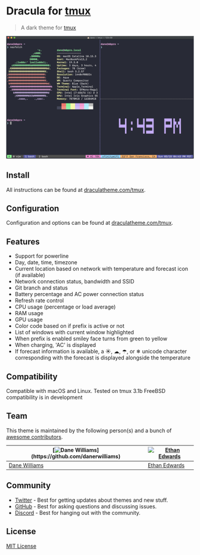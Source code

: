 # Dracula for [tmux](https://github.com/tmux/tmux/wiki)

> A dark theme for [tmux](https://github.com/tmux/tmux/wiki)

![Screenshot](./screenshot.png)

## Install

All instructions can be found at [draculatheme.com/tmux](https://draculatheme.com/tmux).

## Configuration

Configuration and options can be found at [draculatheme.com/tmux](https://draculatheme.com/tmux).

## Features

- Support for powerline
- Day, date, time, timezone
- Current location based on network with temperature and forecast icon (if available)
- Network connection status, bandwidth and SSID
- Git branch and status
- Battery percentage and AC power connection status
- Refresh rate control
- CPU usage (percentage or load average)
- RAM usage
- GPU usage
- Color code based on if prefix is active or not
- List of windows with current window highlighted
- When prefix is enabled smiley face turns from green to yellow
- When charging, 'AC' is displayed
- If forecast information is available, a ☀, ☁, ☂, or ❄ unicode character corresponding with the forecast is displayed alongside the temperature

## Compatibility

Compatible with macOS and Linux. Tested on tmux 3.1b
FreeBSD compatibility is in development

## Team

This theme is maintained by the following person(s) and a bunch of [awesome contributors](https://github.com/dracula/tmux/graphs/contributors).

| [![Dane Williams](https://avatars2.githubusercontent.com/u/22798229?s=70&v=4",)](https://github.com/danerwilliams) | [![Ethan Edwards](https://avatars1.githubusercontent.com/u/60861925?s=70&v=4)](https://github.com/ethancedwards8) |
| ------------------------------------------------------------------------------------------------------------------ | ----------------------------------------------------------------------------------------------------------------- |
| [Dane Williams](https://github.com/danerwilliams)                                                                  | [Ethan Edwards](https://github.com/ethancedwards8)                                                                |

## Community

- [Twitter](https://twitter.com/draculatheme) - Best for getting updates about themes and new stuff.
- [GitHub](https://github.com/dracula/dracula-theme/discussions) - Best for asking questions and discussing issues.
- [Discord](https://draculatheme.com/discord-invite) - Best for hanging out with the community.

## License

[MIT License](./LICENSE)
